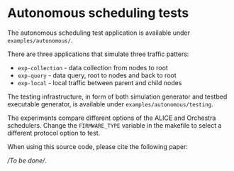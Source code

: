 # Autonomous scheduling tests

The autonomous scheduling test application is available under `examples/autonomous/`.

There are three applications that simulate three traffic patters:

* `exp-collection` - data collection from nodes to root
* `exp-query` - data query, root to nodes and back to root
* `exp-local` - local traffic between parent and child nodes

The testing infrastructure, in form of both simulation generator and testbed executable generator,
is available under `examples/autonomous/testing`.

The experiments compare different options of the ALICE and Orchestra schedulers.
Change the `FIRMWARE_TYPE` variable in the makefile to select a different protocol option to test.

When using this source code, please cite the following paper:

*/To be done/*.
